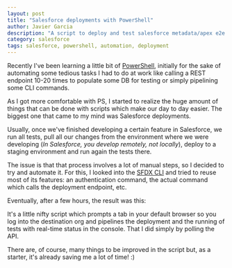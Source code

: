 ```yaml
---
layout: post
title: "Salesforce deployments with PowerShell"
author: Javier Garcia
description: "A script to deploy and test salesforce metadata/apex e2e."
category: salesforce
tags: salesforce, powershell, automation, deployment
---
```


Recently I've been learning a little bit of [PowerShell](https://docs.microsoft.com/en-us/powershell/), initially for the sake of automating some tedious tasks I had to do at work like calling a REST endpoint 10-20 times to populate some DB for testing or simply pipelining some CLI commands.

As I got more comfortable with PS, I started to realize the huge amount of things that can be done with scripts  which make our day to day easier. The biggest one that came to my mind was Salesforce deployments.

Usually, once we've finished developing a certain feature in Salesforce, we run all tests, pull all our changes from the environment where we were developing (*In Salesforce, you develop remotely, not locally*), deploy to a staging environment and run again the tests there.

The issue is that that process involves a lot of manual steps, so I decided to try and automate it. For this, I looked into the [SFDX CLI](https://developer.salesforce.com/tools/sfdxcli) and tried to reuse most of its features: an authentication command, the actual command which calls the deployment endpoint, etc.

Eventually, after a few hours, the result was this:

<script src="https://gist.github.com/Manzanit0/3908ad6ba3136fcde328a4eccdd5613f.js"></script>

It's a little nifty script which prompts a tab in your default browser so you log into the destination org and pipelines the deployment and the running of tests with real-time status in the console. That I did simply by polling the API.

There are, of course, many things to be improved in the script but, as a starter, it's already saving me a lot of time! :)
